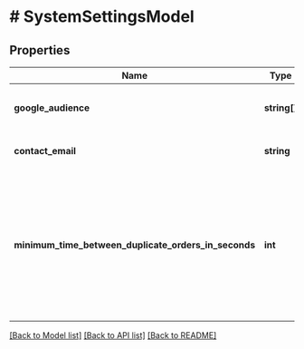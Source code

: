 # # SystemSettingsModel

## Properties

Name | Type | Description | Notes
------------ | ------------- | ------------- | -------------
**google_audience** | **string[]** | List of allowed google audiences. | [optional] [readonly]
**contact_email** | **string** | Default contact email. | [optional] [readonly]
**minimum_time_between_duplicate_orders_in_seconds** | **int** | Defines minimum time in seconds that needs to pass before a customer in the same shop can creating duplicate order. | [optional] [readonly]

[[Back to Model list]](../../README.md#models) [[Back to API list]](../../README.md#endpoints) [[Back to README]](../../README.md)
